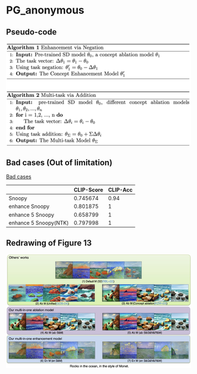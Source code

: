 # PG_anonymous

## Pseudo-code
[![pseudo-code](https://github.com/Aloha-everyone/PG_anonymous/blob/main/pseudo-code.png)](https://github.com/Aloha-everyone/PG_anonymous/blob/main/monet_experiments.pdf)

## Bad cases (Out of limitation)

[Bad cases](A-devoted-snoopy-accompanying-its-owner-on-a-road-trip_snoopy_5enhanced_6.0_ddim_100_1.0.jpg.png)

|  | CLIP-Score | CLIP-Acc |
| --- | --- | --- |
| Snoopy | 0.745674 | 0.94 |
| enhance Snoopy | 0.801875 | 1 |
| enhance 5 Snoopy | 0.658799 | 1 |
| enhance 5 Snoopy(NTK) | 0.797998 | 1 |

## Redrawing of Figure 13

[![Redrawing of Figure 13](https://github.com/Aloha-everyone/PG_anonymous/blob/main/monet_experiments.png)](https://github.com/Aloha-everyone/PG_anonymous/blob/main/monet_experiments.pdf)
